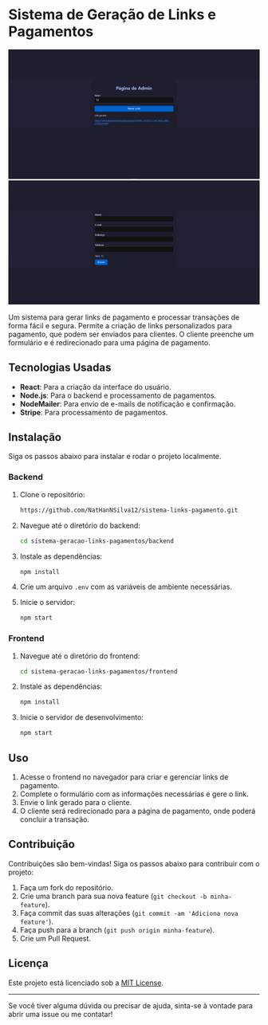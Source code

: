 # Sistema de Geração de Links e Pagamentos

![Imagem do Projeto](imagem.png)
![Imagem do Projeto](imagem2.png)

Um sistema para gerar links de pagamento e processar transações de forma fácil e segura. Permite a criação de links personalizados para pagamento, que podem ser enviados para clientes. O cliente preenche um formulário e é redirecionado para uma página de pagamento.

## Tecnologias Usadas

- **React**: Para a criação da interface do usuário.
- **Node.js**: Para o backend e processamento de pagamentos.
- **NodeMailer**: Para envio de e-mails de notificação e confirmação.
- **Stripe**: Para processamento de pagamentos.

## Instalação

Siga os passos abaixo para instalar e rodar o projeto localmente.

### Backend

1. Clone o repositório:
    ```bash
    https://github.com/NatHanNSilva12/sistema-links-pagamento.git
    ```

2. Navegue até o diretório do backend:
    ```bash
    cd sistema-geracao-links-pagamentos/backend
    ```

3. Instale as dependências:
    ```bash
    npm install
    ```

4. Crie um arquivo `.env` com as variáveis de ambiente necessárias.

5. Inicie o servidor:
    ```bash
    npm start
    ```

### Frontend

1. Navegue até o diretório do frontend:
    ```bash
    cd sistema-geracao-links-pagamentos/frontend
    ```

2. Instale as dependências:
    ```bash
    npm install
    ```

3. Inicie o servidor de desenvolvimento:
    ```bash
    npm start
    ```

## Uso

1. Acesse o frontend no navegador para criar e gerenciar links de pagamento.
2. Complete o formulário com as informações necessárias e gere o link.
3. Envie o link gerado para o cliente.
4. O cliente será redirecionado para a página de pagamento, onde poderá concluir a transação.

## Contribuição

Contribuições são bem-vindas! Siga os passos abaixo para contribuir com o projeto:

1. Faça um fork do repositório.
2. Crie uma branch para sua nova feature (`git checkout -b minha-feature`).
3. Faça commit das suas alterações (`git commit -am 'Adiciona nova feature'`).
4. Faça push para a branch (`git push origin minha-feature`).
5. Crie um Pull Request.

## Licença

Este projeto está licenciado sob a [MIT License](LICENSE).

---

Se você tiver alguma dúvida ou precisar de ajuda, sinta-se à vontade para abrir uma issue ou me contatar!

